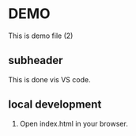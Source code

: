 # DEMO

This is demo file (2)

## subheader
This is done vis VS code.

## local development
1. Open index.html in your browser.